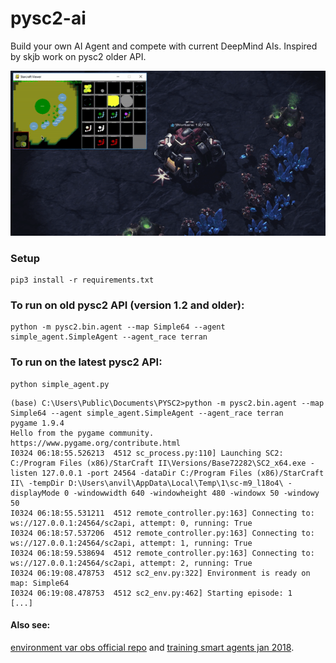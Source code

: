 # pysc2-ai
Build your own AI Agent and compete with current DeepMind AIs. Inspired by skjb work on pysc2 older API.

![](pysc2-lan-step1.gif)


### Setup

```
pip3 install -r requirements.txt
```
### To run on old pysc2 API (version 1.2 and older):
```
python -m pysc2.bin.agent --map Simple64 --agent simple_agent.SimpleAgent --agent_race terran
```

### To run on the latest pysc2 API:
```
python simple_agent.py
```


```
(base) C:\Users\Public\Documents\PYSC2>python -m pysc2.bin.agent --map Simple64 --agent simple_agent.SimpleAgent --agent_race terran
pygame 1.9.4
Hello from the pygame community. https://www.pygame.org/contribute.html
I0324 06:18:55.526213  4512 sc_process.py:110] Launching SC2: C:/Program Files (x86)/StarCraft II\Versions/Base72282\SC2_x64.exe -listen 127.0.0.1 -port 24564 -dataDir C:/Program Files (x86)/StarCraft II\ -tempDir D:\Users\anvil\AppData\Local\Temp\1\sc-m9_l18o4\ -displayMode 0 -windowwidth 640 -windowheight 480 -windowx 50 -windowy 50
I0324 06:18:55.531211  4512 remote_controller.py:163] Connecting to: ws://127.0.0.1:24564/sc2api, attempt: 0, running: True
I0324 06:18:57.537206  4512 remote_controller.py:163] Connecting to: ws://127.0.0.1:24564/sc2api, attempt: 1, running: True
I0324 06:18:59.538694  4512 remote_controller.py:163] Connecting to: ws://127.0.0.1:24564/sc2api, attempt: 2, running: True
I0324 06:19:08.478753  4512 sc2_env.py:322] Environment is ready on map: Simple64
I0324 06:19:08.478753  4512 sc2_env.py:462] Starting episode: 1
[...]

```



#### Also see:
[environment var obs official repo](https://github.com/deepmind/pysc2/blob/master/docs/environment.md#minimap) and
[training smart agents jan 2018](http://chris-chris.ai/2017/11/06/pysc2-tutorial2/).
